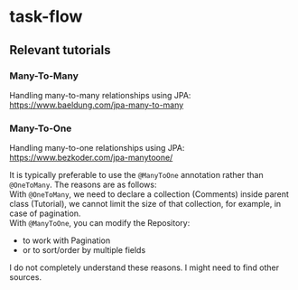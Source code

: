 # task-flow

## Relevant tutorials

### Many-To-Many
Handling many-to-many relationships using JPA: https://www.baeldung.com/jpa-many-to-many


### Many-To-One
Handling many-to-one relationships using JPA: https://www.bezkoder.com/jpa-manytoone/

It is typically preferable to use the `@ManyToOne` annotation rather than `@OneToMany`. 
The reasons are as follows: <br>
With `@OneToMany`, we need to declare a collection (Comments) inside parent class (Tutorial), we cannot limit the size of that collection, for example, in case of pagination. <br>
With `@ManyToOne`, you can modify the Repository:
- to work with Pagination
- or to sort/order by multiple fields

I do not completely understand these reasons. I might need to find other sources.

